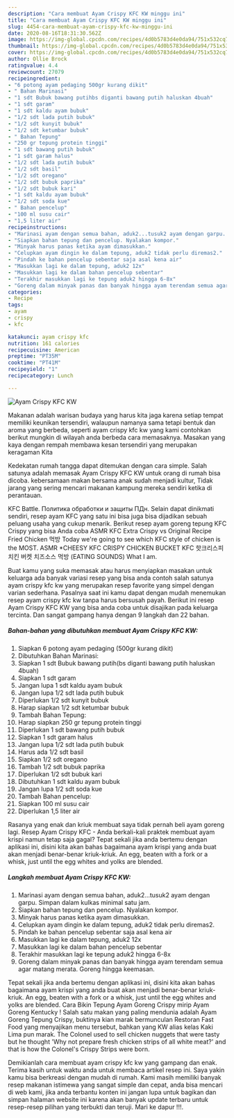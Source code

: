 ```yaml
---
description: "Cara membuat Ayam Crispy KFC KW minggu ini"
title: "Cara membuat Ayam Crispy KFC KW minggu ini"
slug: 4454-cara-membuat-ayam-crispy-kfc-kw-minggu-ini
date: 2020-08-16T18:31:30.562Z
image: https://img-global.cpcdn.com/recipes/4d0b5783d4e0da94/751x532cq70/ayam-crispy-kfc-kw-foto-resep-utama.jpg
thumbnail: https://img-global.cpcdn.com/recipes/4d0b5783d4e0da94/751x532cq70/ayam-crispy-kfc-kw-foto-resep-utama.jpg
cover: https://img-global.cpcdn.com/recipes/4d0b5783d4e0da94/751x532cq70/ayam-crispy-kfc-kw-foto-resep-utama.jpg
author: Ollie Brock
ratingvalue: 4.4
reviewcount: 27079
recipeingredient:
- "6 potong ayam pedaging 500gr kurang dikit"
- " Bahan Marinasi"
- "1 sdt Bubuk bawang putihbs diganti bawang putih haluskan 4buah"
- "1 sdt garam"
- "1 sdt kaldu ayam bubuk"
- "1/2 sdt lada putih bubuk"
- "1/2 sdt kunyit bubuk"
- "1/2 sdt ketumbar bubuk"
- " Bahan Tepung"
- "250 gr tepung protein tinggi"
- "1 sdt bawang putih bubuk"
- "1 sdt garam halus"
- "1/2 sdt lada putih bubuk"
- "1/2 sdt basil"
- "1/2 sdt oregano"
- "1/2 sdt bubuk paprika"
- "1/2 sdt bubuk kari"
- "1 sdt kaldu ayam bubuk"
- "1/2 sdt soda kue"
- " Bahan pencelup"
- "100 ml susu cair"
- "1,5 liter air"
recipeinstructions:
- "Marinasi ayam dengan semua bahan, aduk2...tusuk2 ayam dengan garpu. Simpan dalam kulkas minimal satu jam."
- "Siapkan bahan tepung dan pencelup. Nyalakan kompor."
- "Minyak harus panas ketika ayam dimasukkan."
- "Celupkan ayam dingin ke dalam tepung, aduk2 tidak perlu diremas2."
- "Pindah ke bahan pencelup sebentar saja asal kena air"
- "Masukkan lagi ke dalam tepung, aduk2 12x"
- "Masukkan lagi ke dalam bahan pencelup sebentar"
- "Terakhir masukkan lagi ke tepung aduk2 hingga 6-8x"
- "Goreng dalam minyak panas dan banyak hingga ayam terendam semua agar matang merata. Goreng hingga keemasan."
categories:
- Recipe
tags:
- ayam
- crispy
- kfc

katakunci: ayam crispy kfc 
nutrition: 161 calories
recipecuisine: American
preptime: "PT35M"
cooktime: "PT41M"
recipeyield: "1"
recipecategory: Lunch

---
```



![Ayam Crispy KFC KW](https://img-global.cpcdn.com/recipes/4d0b5783d4e0da94/751x532cq70/ayam-crispy-kfc-kw-foto-resep-utama.jpg)

Makanan adalah warisan budaya yang harus kita jaga karena setiap tempat memiliki keunikan tersendiri, walaupun namanya sama tetapi bentuk dan aroma yang berbeda, seperti ayam crispy kfc kw yang kami contohkan berikut mungkin di wilayah anda berbeda cara memasaknya. Masakan yang kaya dengan rempah membawa kesan tersendiri yang merupakan keragaman Kita

Kedekatan rumah tangga dapat ditemukan dengan cara simple. Salah satunya adalah memasak Ayam Crispy KFC KW untuk orang di rumah bisa dicoba. kebersamaan makan bersama anak sudah menjadi kultur, Tidak jarang yang sering mencari makanan kampung mereka sendiri ketika di perantauan.

KFC Battle. Политика обработки и защиты ПДн. Selain dapat dinikmati sendiri, resep ayam KFC yang satu ini bisa juga bisa dijadikan sebuah peluang usaha yang cukup menarik. Berikut resep ayam goreng tepung KFC Crispy yang bisa Anda coba ASMR KFC Extra Crispy vs Original Recipe Fried Chicken 먹방 Today we&#39;re going to see which KFC style of chicken is the MOST. ASMR *CHEESY KFC CRISPY CHICKEN BUCKET KFC 핫크리스피 치킨 버켓 치즈소스 먹방 (EATING SOUNDS) What I am.

Buat kamu yang suka memasak atau harus menyiapkan masakan untuk keluarga ada banyak variasi resep yang bisa anda contoh salah satunya ayam crispy kfc kw yang merupakan resep favorite yang simpel dengan varian sederhana. Pasalnya saat ini kamu dapat dengan mudah menemukan resep ayam crispy kfc kw tanpa harus bersusah payah.
Berikut ini resep Ayam Crispy KFC KW yang bisa anda coba untuk disajikan pada keluarga tercinta. Dan sangat gampang hanya dengan 9 langkah dan 22 bahan.


<!--inarticleads1-->

##### Bahan-bahan yang dibutuhkan membuat Ayam Crispy KFC KW:

1. Siapkan 6 potong ayam pedaging (500gr kurang dikit)
1. Dibutuhkan  Bahan Marinasi:
1. Siapkan 1 sdt Bubuk bawang putih(bs diganti bawang putih haluskan 4buah)
1. Siapkan 1 sdt garam
1. Jangan lupa 1 sdt kaldu ayam bubuk
1. Jangan lupa 1/2 sdt lada putih bubuk
1. Diperlukan 1/2 sdt kunyit bubuk
1. Harap siapkan 1/2 sdt ketumbar bubuk
1. Tambah  Bahan Tepung:
1. Harap siapkan 250 gr tepung protein tinggi
1. Diperlukan 1 sdt bawang putih bubuk
1. Siapkan 1 sdt garam halus
1. Jangan lupa 1/2 sdt lada putih bubuk
1. Harus ada 1/2 sdt basil
1. Siapkan 1/2 sdt oregano
1. Tambah 1/2 sdt bubuk paprika
1. Diperlukan 1/2 sdt bubuk kari
1. Dibutuhkan 1 sdt kaldu ayam bubuk
1. Jangan lupa 1/2 sdt soda kue
1. Tambah  Bahan pencelup:
1. Siapkan 100 ml susu cair
1. Diperlukan 1,5 liter air


Rasanya yang enak dan kriuk membuat saya tidak pernah beli ayam goreng lagi. Resep Ayam Crispy KFC - Anda berkali-kali praktek membuat ayam krispi namun tetap saja gagal? Tepat sekali jika anda bertemu dengan aplikasi ini, disini kita akan bahas bagaimana ayam krispi yang anda buat akan menjadi benar-benar kriuk-kriuk. An egg, beaten with a fork or a whisk, just until the egg whites and yolks are blended. 

<!--inarticleads2-->

##### Langkah membuat  Ayam Crispy KFC KW:

1. Marinasi ayam dengan semua bahan, aduk2...tusuk2 ayam dengan garpu. Simpan dalam kulkas minimal satu jam.
1. Siapkan bahan tepung dan pencelup. Nyalakan kompor.
1. Minyak harus panas ketika ayam dimasukkan.
1. Celupkan ayam dingin ke dalam tepung, aduk2 tidak perlu diremas2.
1. Pindah ke bahan pencelup sebentar saja asal kena air
1. Masukkan lagi ke dalam tepung, aduk2 12x
1. Masukkan lagi ke dalam bahan pencelup sebentar
1. Terakhir masukkan lagi ke tepung aduk2 hingga 6-8x
1. Goreng dalam minyak panas dan banyak hingga ayam terendam semua agar matang merata. Goreng hingga keemasan.


Tepat sekali jika anda bertemu dengan aplikasi ini, disini kita akan bahas bagaimana ayam krispi yang anda buat akan menjadi benar-benar kriuk-kriuk. An egg, beaten with a fork or a whisk, just until the egg whites and yolks are blended. Cara Bikin Tepung Ayam Goreng Crispy mirip Ayam Goreng Kentucky ! Salah satu makan yang paling mendunia adalah Ayam Goreng Tepung Crispy, buktinya kian marak bermunculan Restoran Fast Food yang menyajikan menu tersebut, bahkan yang KW alias kelas Kaki Lima pun marak. The Colonel used to sell chicken nuggets that were tasty but he thought &#39;Why not prepare fresh chicken strips of all white meat?&#39; and that is how the Colonel&#39;s Crispy Strips were born. 

Demikianlah cara membuat ayam crispy kfc kw yang gampang dan enak. Terima kasih untuk waktu anda untuk membaca artikel resep ini. Saya yakin kamu bisa berkreasi dengan mudah di rumah. Kami masih memiliki banyak resep makanan istimewa yang sangat simple dan cepat, anda bisa mencari di web kami, jika anda terbantu konten ini jangan lupa untuk bagikan dan simpan halaman website ini karena akan banyak update terbaru untuk resep-resep pilihan yang terbukti dan teruji. Mari ke dapur !!!. 
